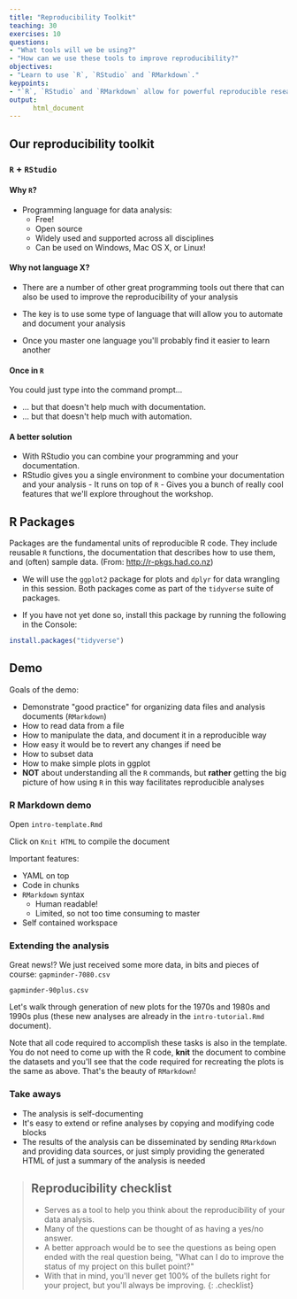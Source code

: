 ```yaml
---
title: "Reproducibility Toolkit"
teaching: 30
exercises: 10
questions:
- "What tools will we be using?"
- "How can we use these tools to improve reproducibility?"
objectives:
- "Learn to use `R`, `RStudio` and `RMarkdown`."
keypoints:
- "`R`, `RStudio` and `RMarkdown` allow for powerful reproducible research."
output:  
      html_document
---
```


## Our reproducibility toolkit

### `R` + `RStudio`

#### Why `R`?
- Programming language for data analysis:
  - Free!
  - Open source
  - Widely used and supported across all disciplines
  - Can be used on Windows, Mac OS X, or Linux!

#### Why not language X?
- There are a number of other great programming tools out there that can also be used to improve the reproducibility of your analysis

- The key is to use some type of language that will allow you to automate and document your analysis

- Once you master one language you'll probably find it easier to learn another

#### Once in `R`

You could just type into the command prompt...
 - ... but that doesn't help much with documentation.
 - ... but that doesn't help much with automation.

#### A better solution
- With RStudio you can combine your programming and your documentation.
- RStudio gives you a single environment to combine your documentation and your analysis - It runs on top of `R` - Gives you a bunch of really cool features that we'll explore throughout the workshop.

## R Packages

Packages are the fundamental units of reproducible R code. They include reusable `R` functions, the documentation that describes how to use them, and (often) sample data. (From: http://r-pkgs.had.co.nz)

- We will use the `ggplot2` package for plots and `dplyr` for data wrangling in this session. Both packages come as part of the `tidyverse` suite of packages. 

- If you have not yet done so, install this package by running the following in the Console:


```r
install.packages("tidyverse")
```

## Demo

Goals of the demo:

- Demonstrate "good practice" for organizing data files and analysis documents (`RMarkdown`)
- How to read data from a file
- How to manipulate the data, and document it in a reproducible way
- How easy it would be to revert any changes if need be
- How to subset data
- How to make simple plots in ggplot
- **NOT** about understanding all the `R` commands, but  **rather** getting the big picture of how using `R` in this way facilitates reproducible analyses

### R Markdown demo

Open `intro-template.Rmd`

Click on `Knit HTML` to compile the document

Important features:

- YAML on top
- Code in chunks
- `RMarkdown` syntax
    - Human readable!
    - Limited, so not too time consuming to master
- Self contained workspace

### Extending the analysis

Great news!? We just received some more data, in bits and pieces of course:
`gapminder-7080.csv`

`gapminder-90plus.csv`

Let's walk through generation of new plots for the 1970s and 1980s and 1990s plus (these new analyses are already in the `intro-tutorial.Rmd` document).

Note that all code required to accomplish these tasks is also in the template. You do not need to come up with the R code, **knit** the document to combine the datasets and you'll see that the code required for recreating the plots is the same as above. That's the beauty of `RMarkdown`!

### Take aways
- The analysis is self-documenting
- It's easy to extend or refine analyses by copying and modifying code blocks
- The results of the analysis can be disseminated by sending `RMarkdown` and providing data sources, or just simply providing the generated HTML of just a summary of the analysis is needed

> ## Reproducibility checklist
>
> - Serves as a tool to help you think about the reproducibility of your data analysis.
> - Many of the questions can be thought of as having a yes/no answer.
> - A better approach would be to see the questions as being open ended with the real question being, "What can I do to improve the status of my project on this bullet point?"
> - With that in mind, you'll never get 100% of the bullets right for your project, but you'll always be improving.
{: .checklist}
